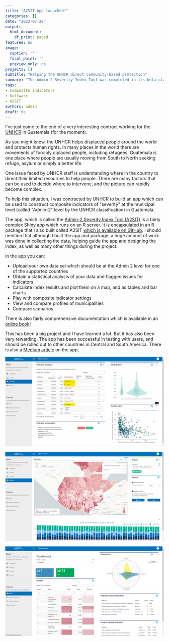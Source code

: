 ```yaml
---
title: "A2SIT App launched!"
categories: []
date: "2023-07-28"
output:
  html_document:
    df_print: paged
featured: no
image:
  caption: ''
  focal_point: ''
  preview_only: no
projects: []
subtitle: "Helping the UNHCR direct community-based protection"
summary: "The Admin-2 Severity Index Tool was completed in its beta state and launched."
tags:
- Composite indicators
- Software
- A2SIT
authors: admin
draft: no
---
```


I've just come to the end of a very interesting contract working for the [UNHCR](https://www.unhcr.org/) in Guatemala (for the moment).

As you might know, the UNHCR helps displaced people around the world and protects human rights. In many places in the world there are movements of forcibly diplaced people, including refugees. Guatemala is one place where people are usually moving from South to North seeking refuge, asylum or simply a better life.

One issue faced by UNHCR staff is understanding where in the country to direct their limited resources to help people. There are many factors that can be used to decide where to intervene, and the picture can rapidly become complex.

To help this situation, I was contracted by UNHCR to build an app which can be used to construct composite indicators of "severity" at the municipal level (called "Admin-2" level by the UNHCR classification) in Guatemala.

The app, which is called the [Admin-2 Severity Index Tool (A2SIT)](https://rstudio.unhcr.org/SeverityIndex/) is a fairly complex Shiny app which runs on an R server. It is encapsulated in an R package that I also built called A2SIT [which is available on GitHub](https://github.com/UNHCR-Guatemala/A2SIT). I should mention that although I built the app and package, a huge amount of work was done in collecting the data, helping guide the app and designing the index, as well as many other things during the project.

In the app you can:

-   Upload your own data set which should be at the Admin 2 level for one of the supported countries
-   Obtain a statistical analysis of your data and flagged issues for indicators
-   Calculate index results and plot them on a map, and as tables and bar charts
-   Play with composite indicator settings
-   View and compare profiles of municipalities
-   Compare scenarios

There is also fairly comprehensive documentation which is available in an [online book](https://unhcr-guatemala.github.io/A2SIT/book/index.html)!

This has been a big project and I have learned a lot. But it has also been very rewarding. The app has been successful in testing with users, and should be rolled out to other countries in Central and South America. There is also a [Medium article](https://medium.com/unhcr-innovation-service/everything-all-at-the-same-time-6f554c74f586) on the app.

![Data analysis](screenshot_2.png)

![Mapping and results](screenshot_3.png)

![Region profiles](screenshot_4.png)
